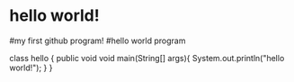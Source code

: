 # hello world!
#my first github program!
#hello world program


class hello
{
  public void void main(String[] args){
        System.out.println("hello world!");
        }
}

